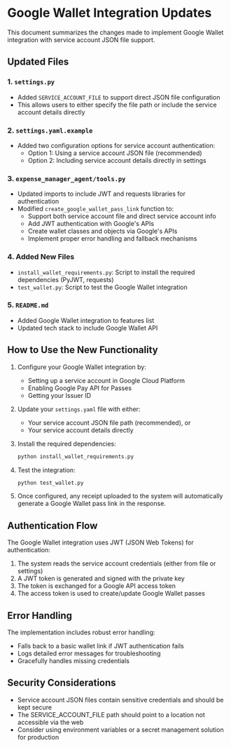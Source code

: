 # Google Wallet Integration Updates

This document summarizes the changes made to implement Google Wallet integration with service account JSON file support.

## Updated Files

### 1. `settings.py`
- Added `SERVICE_ACCOUNT_FILE` to support direct JSON file configuration
- This allows users to either specify the file path or include the service account details directly

### 2. `settings.yaml.example`
- Added two configuration options for service account authentication:
  - Option 1: Using a service account JSON file (recommended)
  - Option 2: Including service account details directly in settings

### 3. `expense_manager_agent/tools.py`
- Updated imports to include JWT and requests libraries for authentication
- Modified `create_google_wallet_pass_link` function to:
  - Support both service account file and direct service account info
  - Add JWT authentication with Google's APIs
  - Create wallet classes and objects via Google's APIs
  - Implement proper error handling and fallback mechanisms

### 4. Added New Files
- `install_wallet_requirements.py`: Script to install the required dependencies (PyJWT, requests)
- `test_wallet.py`: Script to test the Google Wallet integration

### 5. `README.md`
- Added Google Wallet integration to features list
- Updated tech stack to include Google Wallet API

## How to Use the New Functionality

1. Configure your Google Wallet integration by:
   - Setting up a service account in Google Cloud Platform
   - Enabling Google Pay API for Passes
   - Getting your Issuer ID

2. Update your `settings.yaml` file with either:
   - Your service account JSON file path (recommended), or
   - Your service account details directly

3. Install the required dependencies:
   ```bash
   python install_wallet_requirements.py
   ```

4. Test the integration:
   ```bash
   python test_wallet.py
   ```

5. Once configured, any receipt uploaded to the system will automatically generate a Google Wallet pass link in the response.

## Authentication Flow

The Google Wallet integration uses JWT (JSON Web Tokens) for authentication:

1. The system reads the service account credentials (either from file or settings)
2. A JWT token is generated and signed with the private key
3. The token is exchanged for a Google API access token
4. The access token is used to create/update Google Wallet passes

## Error Handling

The implementation includes robust error handling:
- Falls back to a basic wallet link if JWT authentication fails
- Logs detailed error messages for troubleshooting
- Gracefully handles missing credentials

## Security Considerations

- Service account JSON files contain sensitive credentials and should be kept secure
- The SERVICE_ACCOUNT_FILE path should point to a location not accessible via the web
- Consider using environment variables or a secret management solution for production
